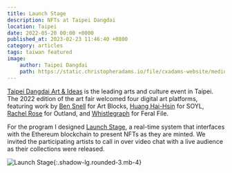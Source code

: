 ```yaml
---
title: Launch Stage
description: NFTs at Taipei Dangdai
location: Taipei
date: 2022-05-20 00:00 +0000
published_at: 2023-02-23 11:46:40 +0800
category: articles
tags: taiwan featured
image:
    author: Taipei Dangdai
    path: https://static.christopheradams.io/file/cxadams-website/medium/nextcloud/Photos/Pictures/2022/taipei-dangdai-2022/284547233_339737218268457_796128295586667004_n.jpg
---
```


[Taipei Dangdai Art & Ideas][Taipei Dangdai] is the leading arts and culture
event in Taipei. The 2022 edition of the art fair welcomed four digital art
platforms, featuring work by [Ben Snell] for Art Blocks, [Huang Hai-Hsin] for SOYL,
[Rachel Rose] for Outland, and [Whistlegraph] for Feral File.

For the program I designed [Launch Stage], a real-time system that interfaces
with the Ethereum blockchain to present NFTs as they are minted. We invited the
participating artists to call in over video chat with a live audience as their
collections were released.

![Launch Stage](https://static.christopheradams.io/file/cxadams-website/medium/nextcloud/Photos/Pictures/2022/taipei-dangdai-2022/NFT-Taipei-Dangdai_live_Cattleya-53-by-Ben-Snell.png){:.shadow-lg.rounded-3.mb-4}

[Taipei Dangdai]: https://taipeidangdai.com/
[Launch Stage]: https://static.christopheradams.io/file/cxadams-website/large/other/2022/taipei-dangdai-2022/NFT-Taipei-Dangdai_Home.jpg
[Ben Snell]: https://www.artblocks.io/project/308
[Huang Hai-Hsin]: https://soyl.one/collection/1/0x8Dbf6686106d1204AfcD3f57c6e7b31323C672c4
[Rachel Rose]: https://outland.art/rachel-rose/
[Whistlegraph]: https://feralfile.com/exhibitions/ten-whistlegraphs-thv
